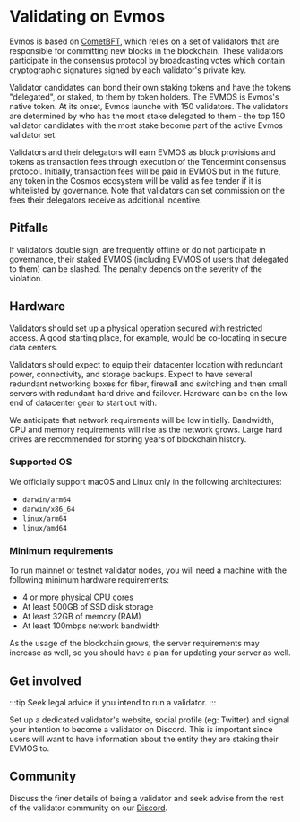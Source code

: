 # Validating on Evmos

Evmos is based on [CometBFT](https://github.com/cometbft/cometbft),
which relies on a set of validators that are responsible for committing new blocks in the blockchain. These validators
participate in the consensus protocol by broadcasting votes which contain cryptographic signatures signed by each
validator's private key.

Validator candidates can bond their own staking tokens and have the tokens "delegated", or staked, to them by token
holders. The EVMOS is Evmos's native token. At its onset, Evmos launche with 150 validators. The validators are
determined by who has the most stake delegated to them - the top 150 validator candidates with the most stake
become part of the active Evmos validator set.

Validators and their delegators will earn EVMOS as block provisions and tokens as transaction fees through execution of
the Tendermint consensus protocol. Initially, transaction fees will be paid in EVMOS but in the future, any token in the
Cosmos ecosystem will be valid as fee tender if it is whitelisted by governance. Note that validators can set commission
on the fees their delegators receive as additional incentive.

## Pitfalls

If validators double sign, are frequently offline or do not participate in governance, their staked EVMOS (including
EVMOS of users that delegated to them) can be slashed. The penalty depends on the severity of the violation.

## Hardware

Validators should set up a physical operation secured with restricted access. A good starting place, for example,
would be co-locating in secure data centers.

Validators should expect to equip their datacenter location with redundant power, connectivity, and storage backups.
Expect to have several redundant networking boxes for fiber, firewall and switching and then small servers with redundant
hard drive and failover. Hardware can be on the low end of datacenter gear to start out with.

We anticipate that network requirements will be low initially. Bandwidth, CPU and memory requirements will rise as
the network grows. Large hard drives are recommended for storing years of blockchain history.

### Supported OS

We officially support macOS and Linux only in the following architectures:

* `darwin/arm64`
* `darwin/x86_64`
* `linux/arm64`
* `linux/amd64`

### Minimum requirements

To run mainnet or testnet validator nodes, you will need a machine with the following minimum hardware requirements:

* 4 or more physical CPU cores
* At least 500GB of SSD disk storage
* At least 32GB of memory (RAM)
* At least 100mbps network bandwidth

As the usage of the blockchain grows, the server requirements may increase as well, so you should have a plan for
updating your server as well.

## Get involved

:::tip
Seek legal advice if you intend to run a validator.
:::

Set up a dedicated validator's website, social profile (eg: Twitter) and signal your intention to become a validator on
Discord. This is important since users will want to have information about the entity they are staking their EVMOS to.

## Community

Discuss the finer details of being a validator and seek advise from the rest of the validator community on our
[Discord](https://discord.gg/evmos).
